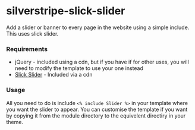 # silverstripe-slick-slider

Add a slider or banner to every page in the website using a simple include. This uses slick slider.

### Requirements

- jQuery - included using a cdn, but if you have if for other uses, you will need to modify the template to use your one instead
- [Slick Slider](http://kenwheeler.github.io/slick/) - Included via a cdn

### Usage

All you need to do is include ```<% include Slider %>``` in your template where you want the slider to appear. You can customise the template if you want by copying it from the module directory to the equivelent directiry in your theme.